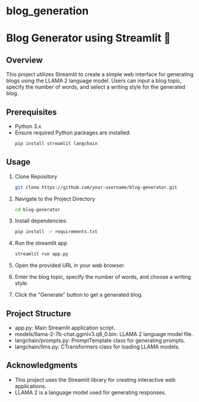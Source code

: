 # blog_generation

# Blog Generator using Streamlit 🤖

## Overview

This project utilizes Streamlit to create a simple web interface for generating blogs using the LLAMA 2 language model. Users can input a blog topic, specify the number of words, and select a writing style for the generated blog.

## Prerequisites

- Python 3.x
- Ensure required Python packages are installed:
  ```bash
  pip install streamlit langchain

##  Usage

1. Clone Repository
    ```bash
    git clone https://github.com/your-username/blog-generator.git
2. Navigate to the Project Directory
    ```bash
    cd blog-generator
3. Install dependencies:
    ```bash
    pip install -r requirements.txt
4. Run the streamlit app
    ```bash
    streamlit run app.py
5. Open the provided URL in your web browser.

6. Enter the blog topic, specify the number of words, and choose a writing style.

7. Click the "Generate" button to get a generated blog.

## Project Structure
- app.py: Main Streamlit application script.
- models/llama-2-7b-chat.ggmlv3.q8_0.bin: LLAMA 2 language model file.
- langchain/prompts.py: PromptTemplate class for generating prompts.
- langchain/llms.py: CTransformers class for loading LLAMA models.

## Acknowledgments
- This project uses the Streamlit library for creating interactive web applications.
- LLAMA 2 is a language model used for generating responses.

